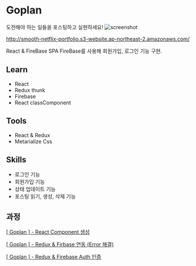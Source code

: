 # Goplan

도전해야 하는 일들을 포스팅하고 실현하세요!
![screenshot](./scss/images/goplan.JPG)

http://smooth-netflix-portfolio.s3-website.ap-northeast-2.amazonaws.com/

React & FireBase SPA
FireBase를 사용해 회원가입, 로그인 기능 구현.

## Learn

- React
- Redux thunk
- Firebase
- React classComponent

## Tools

- React & Redux
- Metarialize Css

## Skills

- 로그인 기능
- 회원가입 기능
- 상태 업데이트 기능
- 포스팅 읽기, 생성, 삭제 기능

## 과정

[[ Goplan ] - React Component 생성](https://velog.io/@smooth97/-Goplan-React-Component-%EC%83%9D%EC%84%B1)

[[ Goplan ] - Redux & Firbase 연동 (Error 해결)](https://velog.io/@smooth97/-Goplan-Redux-Firbase-%EC%97%B0%EB%8F%99)

[[ Goplan ] - Redux & Firebase Auth 인증](https://velog.io/@smooth97/-Goplan-Redux-Firebase-Auth)
